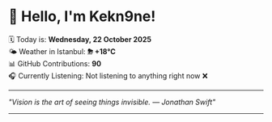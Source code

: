 # 👋 Hello, I'm Kekn9ne!

🗓️ Today is: **Wednesday, 22 October 2025**  
🌤️ Weather in Istanbul: **⛈   +18°C**  
📊 GitHub Contributions: **90**  
🎧 Currently Listening: Not listening to anything right now ❌

---

_"Vision is the art of seeing things invisible. — *Jonathan Swift*"_

---
